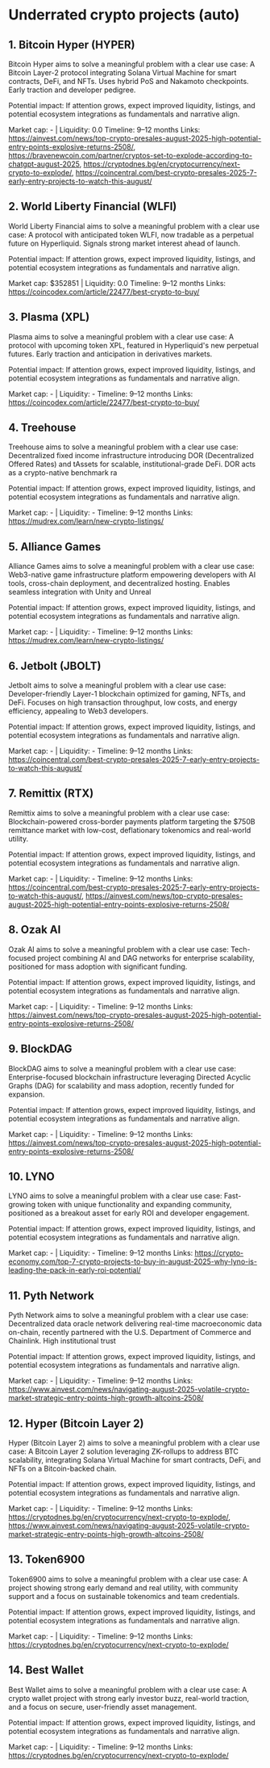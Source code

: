 # Underrated crypto projects (auto)

## 1. Bitcoin Hyper (HYPER)
Bitcoin Hyper aims to solve a meaningful problem with a clear use case: A Bitcoin Layer-2 protocol integrating Solana Virtual Machine for smart contracts, DeFi, and NFTs. Uses hybrid PoS and Nakamoto checkpoints. Early traction and developer pedigree.

Potential impact: If attention grows, expect improved liquidity, listings, and potential ecosystem integrations as fundamentals and narrative align.

Market cap: - | Liquidity: 0.0
Timeline: 9–12 months
Links: https://ainvest.com/news/top-crypto-presales-august-2025-high-potential-entry-points-explosive-returns-2508/, https://bravenewcoin.com/partner/cryptos-set-to-explode-according-to-chatgpt-august-2025, https://cryptodnes.bg/en/cryptocurrency/next-crypto-to-explode/, https://coincentral.com/best-crypto-presales-2025-7-early-entry-projects-to-watch-this-august/

## 2. World Liberty Financial (WLFI)
World Liberty Financial aims to solve a meaningful problem with a clear use case: A protocol with anticipated token WLFI, now tradable as a perpetual future on Hyperliquid. Signals strong market interest ahead of launch.

Potential impact: If attention grows, expect improved liquidity, listings, and potential ecosystem integrations as fundamentals and narrative align.

Market cap: $352851 | Liquidity: 0.0
Timeline: 9–12 months
Links: https://coincodex.com/article/22477/best-crypto-to-buy/

## 3. Plasma (XPL)
Plasma aims to solve a meaningful problem with a clear use case: A protocol with upcoming token XPL, featured in Hyperliquid's new perpetual futures. Early traction and anticipation in derivatives markets.

Potential impact: If attention grows, expect improved liquidity, listings, and potential ecosystem integrations as fundamentals and narrative align.

Market cap: - | Liquidity: -
Timeline: 9–12 months
Links: https://coincodex.com/article/22477/best-crypto-to-buy/

## 4. Treehouse 
Treehouse aims to solve a meaningful problem with a clear use case: Decentralized fixed income infrastructure introducing DOR (Decentralized Offered Rates) and tAssets for scalable, institutional-grade DeFi. DOR acts as a crypto-native benchmark ra

Potential impact: If attention grows, expect improved liquidity, listings, and potential ecosystem integrations as fundamentals and narrative align.

Market cap: - | Liquidity: -
Timeline: 9–12 months
Links: https://mudrex.com/learn/new-crypto-listings/

## 5. Alliance Games 
Alliance Games aims to solve a meaningful problem with a clear use case: Web3-native game infrastructure platform empowering developers with AI tools, cross-chain deployment, and decentralized hosting. Enables seamless integration with Unity and Unreal

Potential impact: If attention grows, expect improved liquidity, listings, and potential ecosystem integrations as fundamentals and narrative align.

Market cap: - | Liquidity: -
Timeline: 9–12 months
Links: https://mudrex.com/learn/new-crypto-listings/

## 6. Jetbolt (JBOLT)
Jetbolt aims to solve a meaningful problem with a clear use case: Developer-friendly Layer-1 blockchain optimized for gaming, NFTs, and DeFi. Focuses on high transaction throughput, low costs, and energy efficiency, appealing to Web3 developers.

Potential impact: If attention grows, expect improved liquidity, listings, and potential ecosystem integrations as fundamentals and narrative align.

Market cap: - | Liquidity: -
Timeline: 9–12 months
Links: https://coincentral.com/best-crypto-presales-2025-7-early-entry-projects-to-watch-this-august/

## 7. Remittix (RTX)
Remittix aims to solve a meaningful problem with a clear use case: Blockchain-powered cross-border payments platform targeting the $750B remittance market with low-cost, deflationary tokenomics and real-world utility.

Potential impact: If attention grows, expect improved liquidity, listings, and potential ecosystem integrations as fundamentals and narrative align.

Market cap: - | Liquidity: -
Timeline: 9–12 months
Links: https://coincentral.com/best-crypto-presales-2025-7-early-entry-projects-to-watch-this-august/, https://ainvest.com/news/top-crypto-presales-august-2025-high-potential-entry-points-explosive-returns-2508/

## 8. Ozak AI 
Ozak AI aims to solve a meaningful problem with a clear use case: Tech-focused project combining AI and DAG networks for enterprise scalability, positioned for mass adoption with significant funding.

Potential impact: If attention grows, expect improved liquidity, listings, and potential ecosystem integrations as fundamentals and narrative align.

Market cap: - | Liquidity: -
Timeline: 9–12 months
Links: https://ainvest.com/news/top-crypto-presales-august-2025-high-potential-entry-points-explosive-returns-2508/

## 9. BlockDAG 
BlockDAG aims to solve a meaningful problem with a clear use case: Enterprise-focused blockchain infrastructure leveraging Directed Acyclic Graphs (DAG) for scalability and mass adoption, recently funded for expansion.

Potential impact: If attention grows, expect improved liquidity, listings, and potential ecosystem integrations as fundamentals and narrative align.

Market cap: - | Liquidity: -
Timeline: 9–12 months
Links: https://ainvest.com/news/top-crypto-presales-august-2025-high-potential-entry-points-explosive-returns-2508/

## 10. LYNO 
LYNO aims to solve a meaningful problem with a clear use case: Fast-growing token with unique functionality and expanding community, positioned as a breakout asset for early ROI and developer engagement.

Potential impact: If attention grows, expect improved liquidity, listings, and potential ecosystem integrations as fundamentals and narrative align.

Market cap: - | Liquidity: -
Timeline: 9–12 months
Links: https://crypto-economy.com/top-7-crypto-projects-to-buy-in-august-2025-why-lyno-is-leading-the-pack-in-early-roi-potential/

## 11. Pyth Network 
Pyth Network aims to solve a meaningful problem with a clear use case: Decentralized data oracle network delivering real-time macroeconomic data on-chain, recently partnered with the U.S. Department of Commerce and Chainlink. High institutional trust

Potential impact: If attention grows, expect improved liquidity, listings, and potential ecosystem integrations as fundamentals and narrative align.

Market cap: - | Liquidity: -
Timeline: 9–12 months
Links: https://www.ainvest.com/news/navigating-august-2025-volatile-crypto-market-strategic-entry-points-high-growth-altcoins-2508/

## 12. Hyper (Bitcoin Layer 2) 
Hyper (Bitcoin Layer 2) aims to solve a meaningful problem with a clear use case: A Bitcoin Layer 2 solution leveraging ZK-rollups to address BTC scalability, integrating Solana Virtual Machine for smart contracts, DeFi, and NFTs on a Bitcoin-backed chain.

Potential impact: If attention grows, expect improved liquidity, listings, and potential ecosystem integrations as fundamentals and narrative align.

Market cap: - | Liquidity: -
Timeline: 9–12 months
Links: https://cryptodnes.bg/en/cryptocurrency/next-crypto-to-explode/, https://www.ainvest.com/news/navigating-august-2025-volatile-crypto-market-strategic-entry-points-high-growth-altcoins-2508/

## 13. Token6900 
Token6900 aims to solve a meaningful problem with a clear use case: A project showing strong early demand and real utility, with community support and a focus on sustainable tokenomics and team credentials.

Potential impact: If attention grows, expect improved liquidity, listings, and potential ecosystem integrations as fundamentals and narrative align.

Market cap: - | Liquidity: -
Timeline: 9–12 months
Links: https://cryptodnes.bg/en/cryptocurrency/next-crypto-to-explode/

## 14. Best Wallet 
Best Wallet aims to solve a meaningful problem with a clear use case: A crypto wallet project with strong early investor buzz, real-world traction, and a focus on secure, user-friendly asset management.

Potential impact: If attention grows, expect improved liquidity, listings, and potential ecosystem integrations as fundamentals and narrative align.

Market cap: - | Liquidity: -
Timeline: 9–12 months
Links: https://cryptodnes.bg/en/cryptocurrency/next-crypto-to-explode/
